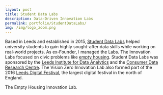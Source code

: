 ```yaml
---
layout: post
title: Student Data Labs
description: Data-Driven Innovation Labs
permalink: portfolio/StudentDataLabs/
img: /img/logo_zoom.png
---
```


Based in Leeds and established in 2015, <a href="https://github.com/StudentDataLabs/">Student Data Labs</a> helped university students to gain highly sought-after data skills while working on real-world projects. As ex-Founder, I managed the Labs. The Innovation Labs focused on civic problems like <a href="https://github.com/StudentDataLabs/EmptyHousingInnovationLab">empty housing</a>. Student Data Labs was sponsored by the <a href="http://lida.leeds.ac.uk/">Leeds Institute for Data Analytics</a> and the <a href="https://www.cdrc.ac.uk/">Consumer Data Research Centre</a>. The Vision Zero Innovation Lab also formed part of the 2016 <a href="https://leedsdigitalfestival.org/">Leeds Digital Festival</a>, the largest digital festival in the north of England.

<div class="col">
	<img class="col" src="{{ site.baseurl }}/img/Photo - Empty Housing Innovation Lab.png" alt="" title=""/>
</div>

<div class="col three caption">
	The Empty Housing Innovation Lab.
</div>

<br>
<br>

<div class="col">
	<img class="col" src="{{ site.baseurl }}/img/studentdatalabs.png" alt="" title=""/>
</div>
